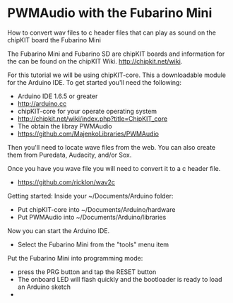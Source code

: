 # PWMAudio with the Fubarino Mini
How to convert wav files to c header files that can play as sound on the chipKIT board the Fubarino Mini

The Fubarino Mini and Fubarino SD are chipKIT boards and information for the can be found on the chipKIT Wiki. http://chipkit.net/wiki.

For this tutorial we will be using chipKIT-core. This a downloadable module for the Arduino IDE. To get started you'll need the following:

* Arduino IDE 1.6.5 or greater
 * http://arduino.cc
* chipKIT-core for your operate operating system
 * http://chipkit.net/wiki/index.php?title=ChipKIT_core
* The obtain the libray PWMAudio 
 * https://github.com/MajenkoLibraries/PWMAudio 

Then you'll need to locate wave files from the web. You can also create them from Puredata, Audacity, and/or Sox.

Once you have you wave file you will need to convert it to a c header file.
* https://github.com/ricklon/wav2c

Getting started:
Inside your ~/Documents/Arduino folder:
* Put chipKIT-core into ~/Documents/Arduino/hardware
* Put PWMAudio into ~/Documents/Arduino/libraries

Now you can start the Arduino IDE.
* Select the Fubarino Mini from the "tools" menu item

Put the Fubarino Mini into programming mode:
* press the PRG button and tap the RESET button
*  The onboard LED will flash quickly and the bootloader is ready to load an Arduino sketch
*  


